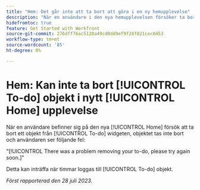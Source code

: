 ```yaml
---
title: "Hem: Det går inte att ta bort att göra i en ny hemupplevelse"
description: "När en användare i den nya hemupplevelsen försöker ta bort ett objekt från Att göra-widgeten, raderas inte objektet och användaren ser ett fel."
hidefromtoc: true
feature: Get Started with Workfront
source-git-commit: 276dff76ac5128a49cd0dd9ef9f28f021cec0453
workflow-type: tm+mt
source-wordcount: '85'
ht-degree: 0%

---
```



# Hem: Kan inte ta bort [!UICONTROL To-do] objekt i nytt [!UICONTROL Home] upplevelse

När en användare befinner sig på den nya [!UICONTROL Home] försök att ta bort ett objekt från [!UICONTROL To-do] widgeten, objektet tas inte bort och användaren ser följande fel:

&quot;[!UICONTROL There was a problem removing your to-do, please try again soon.]&quot;

Detta kan inträffa när timmar loggas till [!UICONTROL To-do] objekt.

_Först rapporterad den 28 juli 2023._

